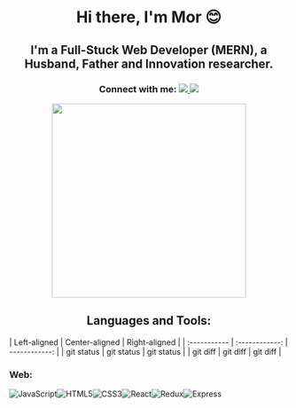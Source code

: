 <h1 align='center'> Hi there, I'm Mor 😊</h1>
<h2 align='center'> I'm a Full-Stuck Web Developer (MERN), a Husband, Father and Innovation researcher.</h2>
<h3 align='center'>Connect with me:  <a align='center' href="https://www.linkedin.com/in/mormben/">
    <img src="https://img.shields.io/badge/linkedin-%230077B5.svg?&style=for-the-badge&logo=linkedin&logoColor=white" />
    </a> <a align='center' href="https://www.facebook.com/mor.m.ben">
    <img src="https://img.shields.io/badge/Facebook-1877F2?style=for-the-badge&logo=facebook&logoColor=white" />
    </a></h3>
<p align='center'>
  <a href="#"><img src="https://github-readme-stats.vercel.app/api?username=morMBen&show_icons=true&count_private=true&theme=dark" width="350"></a>
</p>
<h2 align='center'> Languages and Tools: 
</h2>
| Left-aligned | Center-aligned | Right-aligned |
| :----------- | :------------: | ------------: |
| git status   |   git status   |    git status |
| git diff     |    git diff    |      git diff |
<h3>Web:</h3><img  alt="JavaScript"  src="https://img.shields.io/badge/JavaScript-F7DF1E?style=for-the-badge&logo=javascript&logoColor=black" /><img  alt="HTML5"  src="https://img.shields.io/badge/HTML5-E34F26?style=for-the-badge&logo=html5&logoColor=white" /><img  alt="CSS3"  src="https://img.shields.io/badge/CSS3-1572B6?style=for-the-badge&logo=css3&logoColor=white" /><img  alt="React"  src="https://img.shields.io/badge/React-20232A?style=for-the-badge&logo=react&logoColor=61DAFB" /><img  alt="Redux"  src="https://img.shields.io/badge/Redux-593D88?style=for-the-badge&logo=redux&logoColor=white" /><img  alt="Express"  src="https://img.shields.io/badge/Express.js-000000?style=for-the-badge&logo=express&logoColor=white" />
<!-- <table>
    <thead>
      <tr>
        <th>words</th>
        <th>transform to</th>
        <th>keepUpperCase is false</th>
        <th>keepUpperCase is true</th>
      </tr>
    </thead>
    <tbody>
        <tr>
            <td>"XML HTTP request"</td>
            <td>pascalCase</td>
            <td><code>XmlHttpRequest</code></td>
            <td><code>XMLHTTPRequest</code></td>
        </tr>
        <tr>
            <td>"new customer ID"</td>
            <td>camelCase</td>
            <td><code>newCustomerId</code></td>
            <td><code>newCustomerID</code></td>
        </tr>
    </tbody>
  </table> -->

